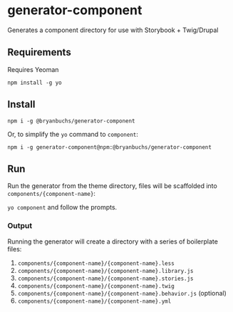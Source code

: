 # generator-component

Generates a component directory for use with Storybook + Twig/Drupal

## Requirements

Requires Yeoman

`npm install -g yo`

## Install

`npm i -g @bryanbuchs/generator-component`

Or, to simplify the `yo` command to `component`:

`npm i -g generator-component@npm:@bryanbuchs/generator-component`

## Run

Run the generator from the theme directory, files will be scaffolded into `components/{component-name}`:

 `yo component` and follow the prompts.

### Output

Running the generator will create a directory with a series of boilerplate files:

1. `components/{component-name}/{component-name}.less`
2. `components/{component-name}/{component-name}.library.js`
3. `components/{component-name}/{component-name}.stories.js`
4. `components/{component-name}/{component-name}.twig`
5. `components/{component-name}/{component-name}.behavior.js` (optional)
6. `components/{component-name}/{component-name}.yml`
